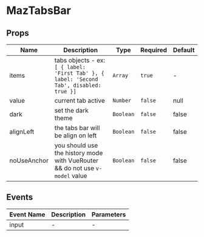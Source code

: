 # MazTabsBar

## Props

<!-- @vuese:MazTabsBar:props:start -->

| Name        | Description                                                                             | Type      | Required | Default |
| ----------- | --------------------------------------------------------------------------------------- | --------- | -------- | ------- |
| items       | tabs objects - ex: `[ { label: 'First Tab' }, { label: 'Second Tab', disabled: true }]` | `Array`   | `true`   | -       |
| value       | current tab active                                                                      | `Number`  | `false`  | null    |
| dark        | set the dark theme                                                                      | `Boolean` | `false`  | false   |
| alignLeft   | the tabs bar will be align on left                                                      | `Boolean` | `false`  | false   |
| noUseAnchor | you should use the history mode with VueRouter && do not use `v-model` value            | `Boolean` | `false`  | false   |

<!-- @vuese:MazTabsBar:props:end -->

## Events

<!-- @vuese:MazTabsBar:events:start -->

| Event Name | Description | Parameters |
| ---------- | ----------- | ---------- |
| input      | -           | -          |

<!-- @vuese:MazTabsBar:events:end -->
